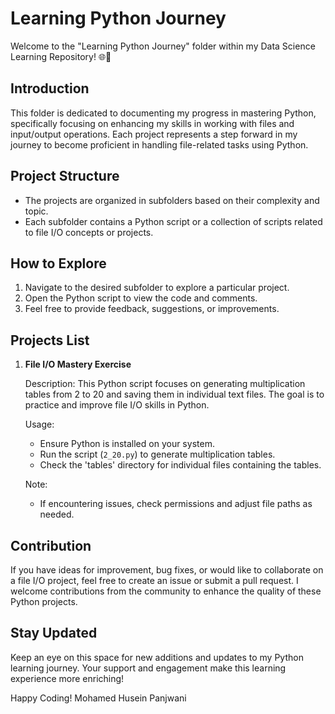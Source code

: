 # Learning Python Journey

Welcome to the "Learning Python Journey" folder within my Data Science Learning Repository! 🌐🐍

## Introduction
This folder is dedicated to documenting my progress in mastering Python, specifically focusing on enhancing my skills in working with files and input/output operations. Each project represents a step forward in my journey to become proficient in handling file-related tasks using Python.

## Project Structure
- The projects are organized in subfolders based on their complexity and topic.
- Each subfolder contains a Python script or a collection of scripts related to file I/O concepts or projects.

## How to Explore
1. Navigate to the desired subfolder to explore a particular project.
2. Open the Python script to view the code and comments.
3. Feel free to provide feedback, suggestions, or improvements.

## Projects List
1. **File I/O Mastery Exercise**

   Description:
   This Python script focuses on generating multiplication tables from 2 to 20 and saving them in individual text files. The goal is to practice and improve file I/O skills in Python.

   Usage:
   - Ensure Python is installed on your system.
   - Run the script (`2_20.py`) to generate multiplication tables.
   - Check the 'tables' directory for individual files containing the tables.

   Note:
   - If encountering issues, check permissions and adjust file paths as needed.

## Contribution
If you have ideas for improvement, bug fixes, or would like to collaborate on a file I/O project, feel free to create an issue or submit a pull request. I welcome contributions from the community to enhance the quality of these Python projects.

## Stay Updated
Keep an eye on this space for new additions and updates to my Python learning journey. Your support and engagement make this learning experience more enriching!

Happy Coding!
Mohamed Husein Panjwani
